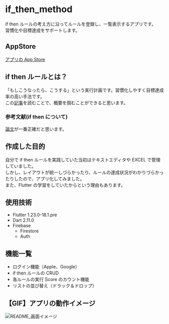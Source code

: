 # if_then_method

if then ルールの考え方に沿ってルールを登録し、一覧表示するアプリです。  
習慣化や目標達成をサポートします。

## AppStore

[アプリの App Store](https://apps.apple.com/jp/app/if-then-%E3%83%A1%E3%82%BD%E3%83%83%E3%83%89/id1547511045)

## if then ルールとは？

「もしこうなったら、こうする」という実行計画です。習慣化しやすく目標達成率の高い手法です。  
この[記事](https://news.mynavi.jp/article/20200908-1257427/)を読むことで、概要を掴むことができると思います。

### 参考文献(if then について)

[論文](https://cancercontrol.cancer.gov/sites/default/files/2020-06/goal_intent_attain.pdf)が一番正確だと思います。

## 作成した目的

自分で if then ルールを実践していた当初はテキストエディタや EXCEL で管理していました。  
しかし、レイアウトが統一しづらかったり、ルールの達成状況がわかりづらかったりしたので、アプリ化してみました。  
また、Flutter の学習をしていたからという理由もあります。

## 使用技術

- Flutter 1.23.0-18.1.pre
- Dart 2.11.0
- Firebase
  - Firestore
  - Auth

## 機能一覧

- ログイン機能（Apple、Google）
- if then ルールの CRUD
- 各ルールの実行 Score のカウント機能
- リストの並び替え（ドラック＆ドロップ）

## 【GIF】アプリの動作イメージ

![README_画面イメージ](https://user-images.githubusercontent.com/38233307/130701340-b28867f9-e640-4a9a-ba7b-8b6a54ca373e.gif)
